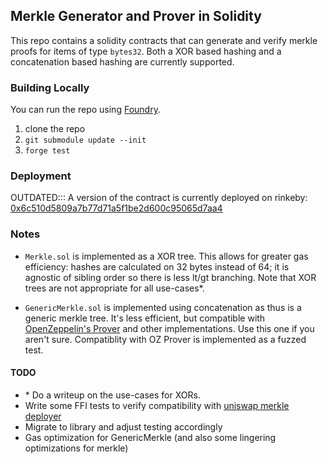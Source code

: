## Merkle Generator and Prover in Solidity

This repo contains a solidity contracts that can generate and verify merkle proofs for items of type `bytes32`. Both a XOR based hashing and a concatenation based hashing are currently supported.

### Building Locally
You can run the repo using [Foundry](https://github.com/gakonst/foundry).
1. clone the repo
2. ```git submodule update --init```
3. `forge test`

### Deployment
OUTDATED::: A version of the contract is currently deployed on rinkeby: [0x6c510d5809a7b77d71a5f1be2d600c95065d7aa4](https://rinkeby.etherscan.io/address/0x6c510d5809a7b77d71a5f1be2d600c95065d7aa4)

### Notes
* `Merkle.sol` is implemented as a XOR tree. This allows for greater gas efficiency: hashes are calculated on 32 bytes instead of 64; it is agnostic of sibling order so there is less lt/gt branching. Note that XOR trees are not appropriate for all use-cases*.

* `GenericMerkle.sol` is implemented using concatenation as thus is a generic merkle tree. It's less efficient, but compatible with [OpenZeppelin's Prover](https://github.com/OpenZeppelin/openzeppelin-contracts/blob/master/contracts/utils/cryptography/MerkleProof.sol) and other implementations. Use this one if you aren't sure. Compatiblity with OZ Prover is implemented as a fuzzed test.


#### TODO
* \* Do a writeup on the use-cases for XORs.
* Write some FFI tests to verify compatibility with [uniswap merkle deployer](https://github.com/Uniswap/merkle-distributor/tree/master/src)
* Migrate to library and adjust testing accordingly
* Gas optimization for GenericMerkle (and also some lingering optimizations for merkle)
